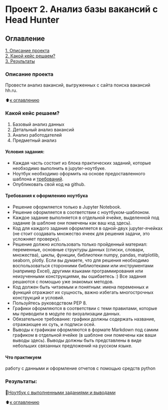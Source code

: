 # Проект 2. Анализ базы вакансий c Head Hunter

## Оглавление  
[1. Описание проекта](#Описание-проекта)  
[2. Какой кейс решаем?](#Какой-кейс-решаем)  
[3. Результаты](#Результаты)    


### Описание проекта    
Провести анализ вакансий, выгруженных с сайта поиска вакансий hh.ru.



:arrow_up:[к оглавлению](#Оглавление)


### Какой кейс решаем?    
1. Базовый анализ данных
2. Детальный анализ вакансий
3. Анализ работодателей
4. Предметный анализ

#### Условия задания:  
- Каждая часть состоит из блока практических заданий, которые необходимо выполнить в jupyter-ноутбуке.
- Ноутбук необходимо оформить на основе предоставленного шаблона и [требований](#Требования-к-оформлению-ноутбука).
- Опубликовать свой код на github. 

#### Требования к оформлению ноутбука     
- Решение оформляется только в Jupyter Notebook.
- Решение оформляется в соответствии с ноутбуком-шаблоном.
- Каждое задание выполняется в отдельной ячейке, выделенной под задание (в шаблоне они помечены как ваш код здесь).
- Код для каждого задания оформляется в одной-двух jupyter-ячейках (не стоит создавать множество ячеек для решения задачи, это усложняет проверку).
- Решение должно использовать только пройденный материал: переменные, основные структуры данных (списки, словари, множества), циклы, функции, библиотеки numpy, pandas, matplotlib, seaborn, plotly. Если вы думаете, что для решения необходимо воспользоваться сторонними библиотеками или инструментами (например Excel), другими языками программирования или неизученными конструкциями, вы ошибаетесь :) Все задания решаются с помощью уже знакомых методов.
- Код должен быть читаемым и понятным: имена переменных и функций отражают их сущность, важно избегать многострочных конструкций и условий.
- Пользуйтесь руководством PEP 8.
- Графики оформляются в соответствии с теми правилами, которые мы приводили в модуле по визуализации данных.
- Обязательное требование: графики должны содержать название, отражающее их суть, и подписи осей.
- Выводы к графикам оформляются в формате Markdown под самим графиком в отдельной ячейке (в шаблоне они помечены как ваши выводы здесь). Выводы должны быть представлены в виде небольших связанных предложений на русском языке.

#### Что практикуем     
работу с данными и оформление отчетов с помощью средств python 

### Результаты:  

📓[Ноутбук с выполненными заданиями и выводами](Project_2.DA_HeadHunter.ipynb)


:arrow_up:[к оглавлению](#Оглавление)